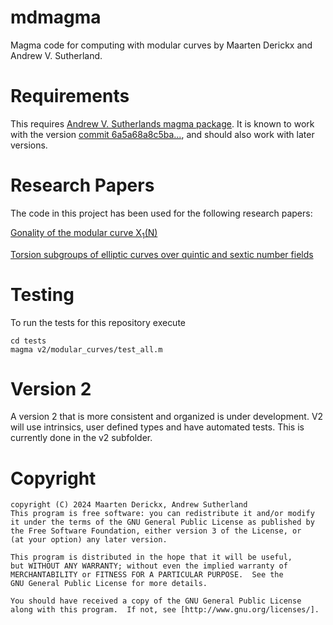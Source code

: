 mdmagma
=======

Magma code for computing with modular curves by Maarten Derickx and Andrew V. Sutherland.

# Requirements

This requires [Andrew V. Sutherlands magma package](https://github.com/AndrewVSutherland/Magma). It is known to work with the version [commit 6a5a68a8c5ba...](https://github.com/AndrewVSutherland/Magma/tree/6a5a68a8c5ba526b707f746d559c8f23cbe641b1), and should also work with later versions.

# Research Papers

The code in this project has been used for the following research papers:

[Gonality of the modular curve X<sub>1</sub>(N)](https://arxiv.org/abs/1307.5719)

[Torsion subgroups of elliptic curves over quintic and sextic number fields](http://arxiv.org/abs/1608.07549)

# Testing

To run the tests for this repository execute

```shell
cd tests
magma v2/modular_curves/test_all.m
```

# Version 2

A version 2 that is more consistent and organized is under development. 
V2 will use intrinsics, user defined types and have automated tests.
This is currently done in the v2 subfolder.


# Copyright

    copyright (C) 2024 Maarten Derickx, Andrew Sutherland
    This program is free software: you can redistribute it and/or modify
    it under the terms of the GNU General Public License as published by
    the Free Software Foundation, either version 3 of the License, or
    (at your option) any later version.
    
    This program is distributed in the hope that it will be useful,
    but WITHOUT ANY WARRANTY; without even the implied warranty of
    MERCHANTABILITY or FITNESS FOR A PARTICULAR PURPOSE.  See the
    GNU General Public License for more details.
    
    You should have received a copy of the GNU General Public License
    along with this program.  If not, see [http://www.gnu.org/licenses/].
